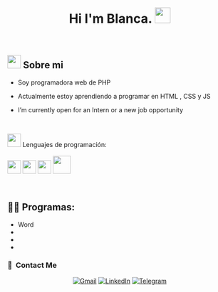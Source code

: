 <h1 align="center">Hi I'm Blanca. <img src="https://media.giphy.com/media/hvRJCLFzcasrR4ia7z/giphy.gif" width="35"/> </h1>
<br>

<!--
**Blancaz99/Blancaz99** is a ✨ _special_ ✨ repository because its `README.md` (this file) appears on your GitHub profile.

Here are some ideas to get you started:

- 🔭 I’m currently working on ...
- 🌱 I’m currently learning ...
- 👯 I’m looking to collaborate on ...
- 🤔 I’m looking for help with ...
- 💬 Ask me about ...
- 📫 How to reach me: ...
- 😄 Pronouns: ...
- ⚡ Fun fact: ...
-->
## <picture><img src = "https://media0.giphy.com/media/v1.Y2lkPTc5MGI3NjExNjJhcGswY251aW96Mm1yYmI0MHlsZjhieXdjdjd6ZTdwbzdwYW5ocyZlcD12MV9pbnRlcm5hbF9naWZfYnlfaWQmY3Q9Zw/rxFW7n1NU7E6bwJ5ht/giphy.gif" width = 30px></picture> **Sobre mi**


- Soy programadora web de PHP

- Actualmente estoy aprendiendo a programar en HTML , CSS y JS

- I’m currently open for an Intern or a new job opportunity

<br>



<img src='https://media4.giphy.com/media/v1.Y2lkPTc5MGI3NjExcnUxY21mYXJwbWFubmQxM3J0Y2tma3BhbDRoMGgzdTF3a3NtdXhibSZlcD12MV9pbnRlcm5hbF9naWZfYnlfaWQmY3Q9Zw/qgQUggAC3Pfv687qPC/giphy.gif' width='30'/> Lenguajes de programación:
<br><br>
<img src = 'https://github.com/MarikIshtar007/MarikIshtar007/blob/master/images/html.svg' width='30'/> <img src = 'https://github.com/MarikIshtar007/MarikIshtar007/blob/master/images/css.svg' width='30'/> <img src = 'https://github.com/MarikIshtar007/MarikIshtar007/blob/master/images/js.svg' width='30'/> <img src = 'https://github.com/MarikIshtar007/MarikIshtar007/blob/master/images/php.svg' width='40'/>

<br>

## 👨‍💻 Programas:

<ul>  
  <li>Word</li>
  <li></li>
  <li></li>
  <li></li>
  
</ul>


### 🔗 &nbsp;Contact Me 

<div align="center">
<a href=""><img alt="Gmail" src="https://img.shields.io/badge/Gmail-D14836?style=for-the-badge&logo=gmail&logoColor=white" /></a>
<a href=""><img alt="LinkedIn" src="https://img.shields.io/badge/linkedin-%230077B5.svg?style=for-the-badge&logo=linkedin&logoColor=white"/></a>
<a href=""><img alt="Telegram" src="https://img.shields.io/badge/WhatsApp-2CA5E0?style=for-the-badge&logo=whatsapp&logoColor=white" />
</a>
</div>
